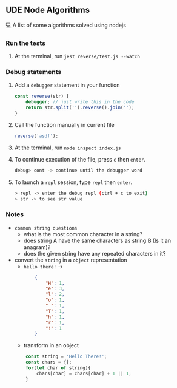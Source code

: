 ## UDE **Node Algorithms**
:computer:
A list of some algorithms solved using nodejs

### Run the tests
1. At the terminal, run `jest reverse/test.js --watch`

### Debug statements

1. Add a `debugger` statement in your function
    ```javascript
    const reverse(str) {
        debugger; // just write this in the code
        return str.split('').reverse().join('');
    }
    ```
2. Call the function manually in current file
    ```js
    reverse('asdf');
    ```

3. At the terminal, run `node inspect index.js`
4. To continue execution of the file, press `c` then `enter`.
    ```sh
    debug> cont -> continue until the debugger word
    ```
5. To launch a `repl` session, type `repl` then `enter`. 
    ```sh
    > repl -> enter the debug repl (ctrl + c to exit)
    > str -> to see str value
    ```

### Notes

 - `common string questions`
    - what is the most common character in a string?
    - does string A have the same characters as string B (Is it an anagram)?
    - does the given string have any repeated characters in it?
- convert the `string` in a `object` representation
    - `hello there!` -> 
        ```json
            {
                "H": 1,
                "e": 3,
                "l": 2,
                "o": 1,
                " ": 1,
                "T": 1,
                "h": 1,
                "r": 1,
                "!": 1
            }
        ```
    - transform in an object
    ```js
        const string = 'Hello There!';
        const chars = {};
        for(let char of string){
            chars[char] = chars[char] + 1 || 1;
        }
    ```

